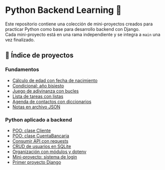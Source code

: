 # Python Backend Learning 🚀

Este repositorio contiene una colección de mini-proyectos creados para
practicar Python como base para desarrollo backend con Django.  
Cada mini-proyecto está en una rama independiente y se integra a `main` 
una vez finalizado.

## 📂 Índice de proyectos

### Fundamentos
- [Cálculo de edad con fecha de nacimiento](./tree/feature/fecha-nacimiento/Fundamentos/fecha-nacimiento)
- [Condicional: año bisiesto](./tree/feature/condicionales-bisiesto)
- [Juego de adivinanza con bucles](./tree/feature/bucles-adivinanza)
- [Lista de tareas con listas](./tree/feature/listas-tareas)
- [Agenda de contactos con diccionarios](./tree/feature/diccionarios-agenda)
- [Notas en archivo JSON](./tree/feature/archivos-json)

### Python aplicado a backend
- [POO: clase Cliente](./tree/feature/poo-cliente)
- [POO: clase CuentaBancaria](./tree/feature/poo-cuenta-bancaria)
- [Consumir API con requests](./tree/feature/api-requests)
- [CRUD de usuarios en SQLite](./tree/feature/sqlite-crud)
- [Organización con módulos y dotenv](./tree/feature/modulos-dotenv)
- [Mini-proyecto: sistema de login](./tree/feature/proyecto-login)
- [Primer proyecto Django](./tree/feature/django-setup)
